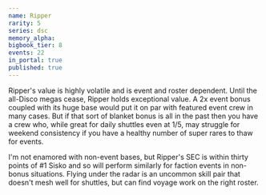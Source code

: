 ```yaml
---
name: Ripper
rarity: 5
series: dsc
memory_alpha:
bigbook_tier: 8
events: 22
in_portal: true
published: true
---
```


Ripper's value is highly volatile and is event and roster dependent. Until the all-Disco megas cease, Ripper holds exceptional value. A 2x event bonus coupled with its huge base would put it on par with featured event crew in many cases. But if that sort of blanket bonus is all in the past then you have a crew who, while great for daily shuttles even at 1/5, may struggle for weekend consistency if you have a healthy number of super rares to thaw for events.

I'm not enamored with non-event bases, but Ripper's SEC is within thirty points of #1 Sisko and so will perform similarly for faction events in non-bonus situations. Flying under the radar is an uncommon skill pair that doesn't mesh well for shuttles, but can find voyage work on the right roster.
